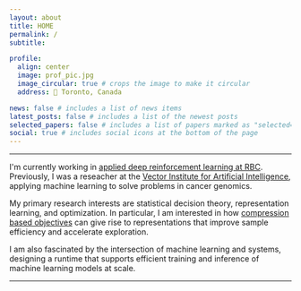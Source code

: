 ```yaml
---
layout: about
title: HOME
permalink: /
subtitle:

profile:
  align: center
  image: prof_pic.jpg
  image_circular: true # crops the image to make it circular
  address: 📍 Toronto, Canada

news: false # includes a list of news items
latest_posts: false # includes a list of the newest posts
selected_papers: false # includes a list of papers marked as "selected={true}"
social: true # includes social icons at the bottom of the page
---
```


<hr>

I'm currently working in [applied deep reinforcement learning at RBC](https://www.rbccm.com/en/expertise/electronic-trading/ai-trading.page). Previously, I was a reseacher at the [Vector Institute for Artificial Intelligence](https://vectorinstitute.ai/), applying machine learning to solve problems in cancer genomics.

My primary research interests are statistical decision theory, representation learning, and optimization. In particular, I am interested in how [compression based objectives](https://arxiv.org/pdf/0812.4360.pdf) can give rise to representations that improve sample efficiency and accelerate exploration. 

I am also fascinated by the intersection of machine learning and systems,  designing a runtime that supports efficient training and inference of machine learning models at scale.

<hr>
